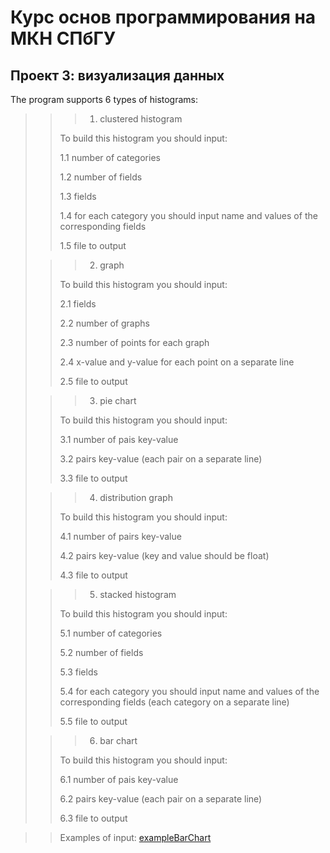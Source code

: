 # Курс основ программирования на МКН СПбГУ
## Проект 3: визуализация данных

The program supports 6 types of histograms:

>>>1. clustered histogram
>>
>> To build this histogram you should input:
>>
>> 1.1 number of categories
>>
>> 1.2 number of fields
>>
>> 1.3 fields
>>
>> 1.4 for each category you should input name and values of the corresponding fields
>>
>> 1.5 file to output
>
> 
>>> 2. graph
>>
>> To build this histogram you should input:
>>
>> 2.1 fields
>>
>> 2.2 number of graphs
>>
>> 2.3 number of points for each graph
>>
>> 2.4 x-value and y-value for each point on a separate line
>>
>> 2.5 file to output
>
>>> 3. pie chart
>>
>> To build this histogram you should input:
>>
>> 3.1 number of pais key-value
>>
>> 3.2 pairs key-value (each pair on a separate line)
>>
>> 3.3 file to output
>
>>> 4. distribution graph
>>
>> To build this histogram you should input:
>>
>> 4.1 number of pairs key-value
>>
>> 4.2 pairs key-value (key and value should be float)
>>
>> 4.3 file to output
>
>>> 5. stacked histogram
>>
>> To build this histogram you should input:
>>
>> 5.1 number of categories
>>
>> 5.2 number of fields
>>
>> 5.3 fields
>>
>> 5.4 for each category you should input name and values of the corresponding fields (each category on a separate line)
>>
>> 5.5 file to output
>
>>> 6. bar chart
>>
>> To build this histogram you should input:
>>
>> 6.1 number of pais key-value
>>
>> 6.2 pairs key-value (each pair on a separate line)
>>
>> 6.3 file to output

>> Examples of input:
>> [exampleBarChart](exampleBarChart.txt)